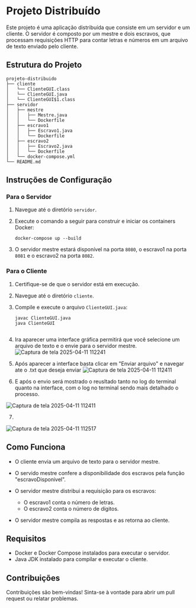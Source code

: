 # Projeto Distribuído

Este projeto é uma aplicação distribuída que consiste em um servidor e um cliente. O servidor é composto por um mestre e dois escravos, que processam requisições HTTP para contar letras e números em um arquivo de texto enviado pelo cliente.

## Estrutura do Projeto

```
projeto-distribuido
├── cliente
│   └── ClienteGUI.class
│   └── ClienteGUI.java
│   └── ClienteGUI$1.class
├── servidor
│   ├── mestre
│   │   ├── Mestre.java
│   │   └── Dockerfile
│   ├── escravo1
│   │   ├── Escravo1.java
│   │   └── Dockerfile
│   ├── escravo2
│   │   ├── Escravo2.java
│   │   └── Dockerfile
│   └── docker-compose.yml
└── README.md
```

## Instruções de Configuração

### Para o Servidor

1. Navegue até o diretório `servidor`.
2. Execute o comando a seguir para construir e iniciar os containers Docker:

   ```
   docker-compose up --build
   ```

3. O servidor mestre estará disponível na porta `8080`, o escravo1 na porta `8081` e o escravo2 na porta `8082`.

### Para o Cliente

1. Certifique-se de que o servidor está em execução.
2. Navegue até o diretório `cliente`.
3. Compile e execute o arquivo `ClienteGUI.java`:

   ```
   javac ClienteGUI.java
   java ClienteGUI


4. Ira aparecer uma interface gráfica permitirá que você selecione um arquivo de texto e o envie para o servidor mestre.
![Captura de tela 2025-04-11 112241](https://github.com/user-attachments/assets/3d6ff5a0-9cb6-4b7b-88ef-2b75c65f6faf)

5. Após aparecer a interface basta clicar em "Enviar arquivo" e navegar ate o .txt que deseja enviar
![Captura de tela 2025-04-11 112411](https://github.com/user-attachments/assets/36fb4452-839a-4f98-90c9-f5a4d9a82fff)

6. E após o envio será mostrado o reusltado tanto no log do terminal quanto na interface, com o log no terminal sendo mais detalhado o processo.
   
![Captura de tela 2025-04-11 112411](https://github.com/user-attachments/assets/09f9ebf7-8f95-42ca-8ad4-03c417cf08ba)

7.
![Captura de tela 2025-04-11 112517](https://github.com/user-attachments/assets/0be4f520-fbb4-495b-9b68-9a02624ee9b6)

## Como Funciona


- O cliente envia um arquivo de texto para o servidor mestre.
- O servido mestre confere a disponibilidade dos escravos pela função "escravoDisponivel".
- O servidor mestre distribui a requisição para os escravos:
  - O escravo1 conta o número de letras.
  - O escravo2 conta o número de dígitos.

- O servidor mestre compila as respostas e as retorna ao cliente.

## Requisitos

- Docker e Docker Compose instalados para executar o servidor.
- Java JDK instalado para compilar e executar o cliente.

## Contribuições

Contribuições são bem-vindas! Sinta-se à vontade para abrir um pull request ou relatar problemas.
